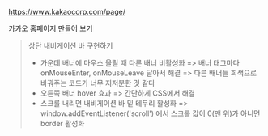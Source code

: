 https://www.kakaocorp.com/page/

카카오 홈페이지 만들어 보기
> 상단 내비게이션 바 구현하기
> * 가운데 배너에 마우스 올릴 때 다른 배너 비활성화
> => 배너 태그마다 onMouseEnter, onMouseLeave 달아서 해결
> => 다른 배너들 회색으로 바꿔주는 코드가 너무 지저분한 것 같다
> * 오른쪽 배너 hover 효과
> => 간단하게 CSS에서 해결
> * 스크롤 내리면 내비게이션 바 밑 테두리 활성화
> => window.addEventListener('scroll') 에서 스크롤 값이 0(맨 위)가 아니면 border 활성화